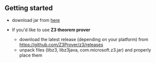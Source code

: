 ## Getting started
- download jar from [here](https://github-registry-files.githubusercontent.com/576645012/28893c80-7f05-11ed-9523-136e92fad03a?X-Amz-Algorithm=AWS4-HMAC-SHA256&X-Amz-Credential=AKIAIWNJYAX4CSVEH53A%2F20221218%2Fus-east-1%2Fs3%2Faws4_request&X-Amz-Date=20221218T185508Z&X-Amz-Expires=300&X-Amz-Signature=39e679f8d5f351f30e4d3ee352513df639fcde4b0ed786b38f1c7b5093d8015a&X-Amz-SignedHeaders=host&actor_id=0&key_id=0&repo_id=576645012&response-content-disposition=filename%3Dparikhautomatonsolver_2.13-0.1.1.jar&response-content-type=application%2Foctet-stream) 

- If you'd like to use **Z3 theorem prover**
  - download the latest release (depending on your platform) from https://github.com/Z3Prover/z3/releases
  - unpack files (libz3, libz3java, com.microsoft.z3.jar) and properly place them
